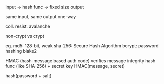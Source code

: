 ---
---
input -> hash func -> fixed size output

same input, same output
one-way

coll. resist.
avalanche

non-crypt vs crypt

eg.
md5: 128-bit, weak
sha-256: Secure Hash Algorithm
bcrypt: password hashing
blake2

HMAC (hash-message based auth code)
verifies message integrity
hash func (like SHA-256) + secret key  HMAC(message, secret)

hash(password + salt)